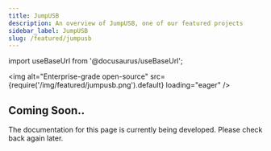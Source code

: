```yaml
---
title: JumpUSB
description: An overview of JumpUSB, one of our featured projects
sidebar_label: JumpUSB
slug: /featured/jumpusb
---
```


import useBaseUrl from '@docusaurus/useBaseUrl';

<img
  alt="Enterprise-grade open-source"
  src={require('/img/featured/jumpusb.png').default}
  loading="eager"
/>

## Coming Soon..

The documentation for this page is currently being developed. Please check back again later.